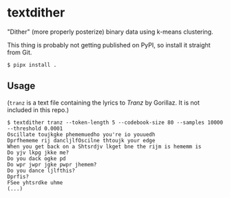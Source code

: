 # textdither

"Dither" (more properly posterize) binary data using k-means clustering.

This thing is probably not getting published on
PyPI, so install it straight from Git.

```console
$ pipx install .
```

## Usage

(`tranz` is a text file containing the lyrics to
*Tranz* by Gorillaz. It is not included in this repo.)

```console
$ textdither tranz --token-length 5 --codebook-size 80 --samples 10000 --threshold 0.0001
Oscillate toujkgke phememuedho you're io youuedh
Dprfhememe rij dancljlfOscilne thtoujk your edge
When you get back on a Shtsrdjv lkget bne the rijm is hememm is
Do yjv lkpg jkke me?
Do you dack ogke pd
Do wpr jwpr jgke pwpr jhemem?
Do you dance ljlfthis?
Dprfis?
FSee yhtsrdke uhme
(...)
```

